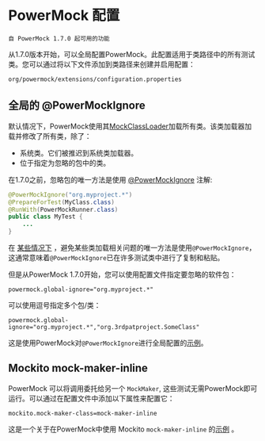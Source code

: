 # PowerMock 配置 #

```
自 PowerMock 1.7.0 起可用的功能
```

从1.7.0版本开始，可以全局配置PowerMock。此配置适用于类路径中的所有测试类。您可以通过将以下文件添加到类路径来创建并启用配置：

```text
org/powermock/extensions/configuration.properties
```

## 全局的 @PowerMockIgnore ##

默认情况下，PowerMock使用其[MockClassLoader](http://www.javadoc.io/doc/org.powermock/powermock-core/2.0.0)加载所有类。该类加载器加载并修改了所有类，除了：

* 系统类。它们被推迟到系统类加载器。
* 位于指定为忽略的包中的类。

在1.7.0之前，忽略包的唯一方法是使用 [@PowerMockIgnore](http://www.javadoc.io/doc/org.powermock/powermock-core/2.0.0) 注解:

```java
@PowerMockIgnore("org.myproject.*")
@PrepareForTest(MyClass.class)
@RunWith(PowerMockRunner.class)
public class MyTest {
    ...
}
```

在 [某些情况下](FAQ) ，避免某些类加载相关问题的唯一方法是使用`@PowerMockIgnore`，这通常意味着`@PowerMockIgnore`已在许多测试类中进行了复制和粘贴。

但是从PowerMock 1.7.0开始，您可以使用配置文件指定要忽略的软件包：

```properties
powermock.global-ignore="org.myproject.*"
```

可以使用逗号指定多个包/类：

```properties
powermock.global-ignore="org.myproject.*","org.3rdpatproject.SomeClass"
```

这是使用PowerMock对`@PowerMockIgnore`进行全局配置的[示例](https://github.com/powermock/powermock-examples-maven/tree/master/global-ignore)。

## Mockito mock-maker-inline ##

PowerMock 可以将调用委托给另一个 `MockMaker`, 这些测试无需PowerMock即可运行。可以通过在配置文件中添加以下属性来配置它：

```properties
mockito.mock-maker-class=mock-maker-inline
```

这是一个关于在PowerMock中使用 Mockito `mock-maker-inline` 的[示例](https://github.com/powermock/powermock-examples-maven/tree/master/mockito2) 。

